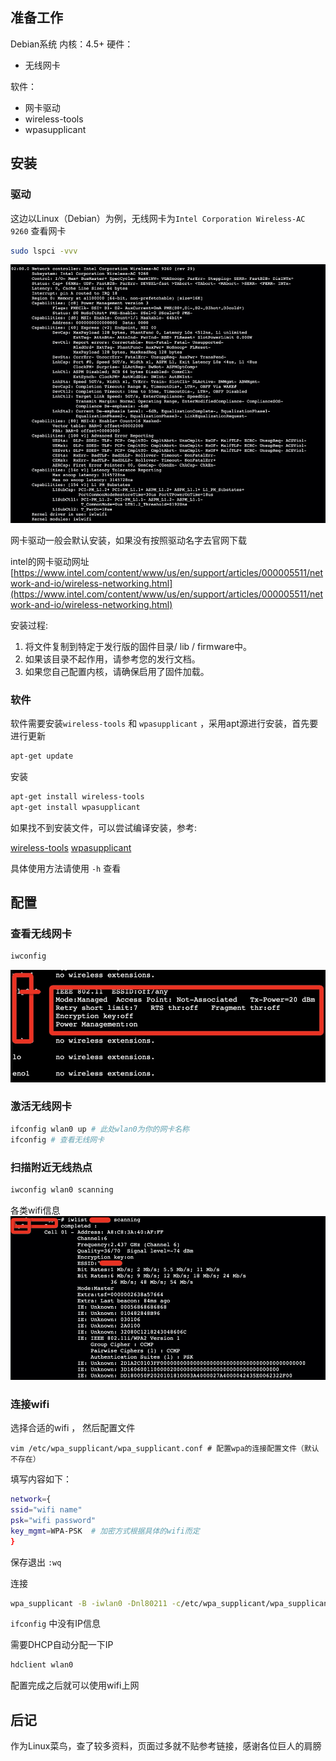 [tags]:Linux
[categories]:Linux

## 准备工作
Debian系统
内核：4.5+
硬件：
* 无线网卡

软件：
* 网卡驱动
* wireless-tools
* wpasupplicant

## 安装
### 驱动
这边以Linux（Debian）为例，无线网卡为`Intel Corporation Wireless-AC 9260`
查看网卡
```bash
sudo lspci -vvv
```
![](https://raw.githubusercontent.com/is0late/is0late.github.io/master/_posts/2019/media/2019-12-04-13-16-01.png)

网卡驱动一般会默认安装，如果没有按照驱动名字去官网下载

intel的网卡驱动网址
[https://www.intel.com/content/www/us/en/support/articles/000005511/network-and-io/wireless-networking.html](https://www.intel.com/content/www/us/en/support/articles/000005511/network-and-io/wireless-networking.html)

安装过程:
1. 将文件复制到特定于发行版的固件目录/ lib / firmware中。
2. 如果该目录不起作用，请参考您的发行文档。
3. 如果您自己配置内核，请确保启用了固件加载。



### 软件

软件需要安装`wireless-tools` 和 `wpasupplicant` ，采用apt源进行安装，首先要进行更新
```sh
apt-get update
```
安装
```sh
apt-get install wireless-tools
apt-get install wpasupplicant
```

如果找不到安装文件，可以尝试编译安装，参考:

[wireless-tools](https://www.linuxidc.com/Linux/2013-02/79935p2.htm)
[wpasupplicant](https://blog.csdn.net/u012503786/article/details/79541811)

具体使用方法请使用 `-h` 查看

## 配置

### 查看无线网卡

```bash
iwconfig
```
![](https://raw.githubusercontent.com/is0late/is0late.github.io/master/_posts/2019/media/2019-12-04-13-16-02.png)

### 激活无线网卡

```bash
ifconfig wlan0 up # 此处wlan0为你的网卡名称
ifconfig # 查看无线网卡
```
### 扫描附近无线热点

```bash
iwconfig wlan0 scanning
```

各类wifi信息
![](https://raw.githubusercontent.com/is0late/is0late.github.io/master/_posts/2019/media/2019-12-04-13-16-03.png)



### 连接wifi

选择合适的wifi ， 然后配置文件

```
vim /etc/wpa_supplicant/wpa_supplicant.conf # 配置wpa的连接配置文件（默认不存在）

```
填写内容如下：

```bash
network={
ssid="wifi name"
psk="wifi password"
key_mgmt=WPA-PSK  # 加密方式根据具体的wifi而定
}
```
保存退出 `:wq`

连接

```bash
wpa_supplicant -B -iwlan0 -Dnl80211 -c/etc/wpa_supplicant/wpa_supplicant.conf
```

`ifconfig` 中没有IP信息

需要DHCP自动分配一下IP

```bash
hdclient wlan0
```

配置完成之后就可以使用wifi上网

## 后记

作为Linux菜鸟，查了较多资料，页面过多就不贴参考链接，感谢各位巨人的肩膀



